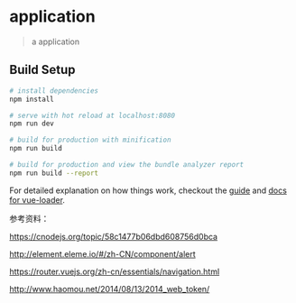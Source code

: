 # application

> a application

## Build Setup

``` bash
# install dependencies
npm install

# serve with hot reload at localhost:8080
npm run dev

# build for production with minification
npm run build

# build for production and view the bundle analyzer report
npm run build --report
```

For detailed explanation on how things work, checkout the [guide](http://vuejs-templates.github.io/webpack/) and [docs for vue-loader](http://vuejs.github.io/vue-loader).

参考资料：

https://cnodejs.org/topic/58c1477b06dbd608756d0bca

http://element.eleme.io/#/zh-CN/component/alert

https://router.vuejs.org/zh-cn/essentials/navigation.html

http://www.haomou.net/2014/08/13/2014_web_token/  
